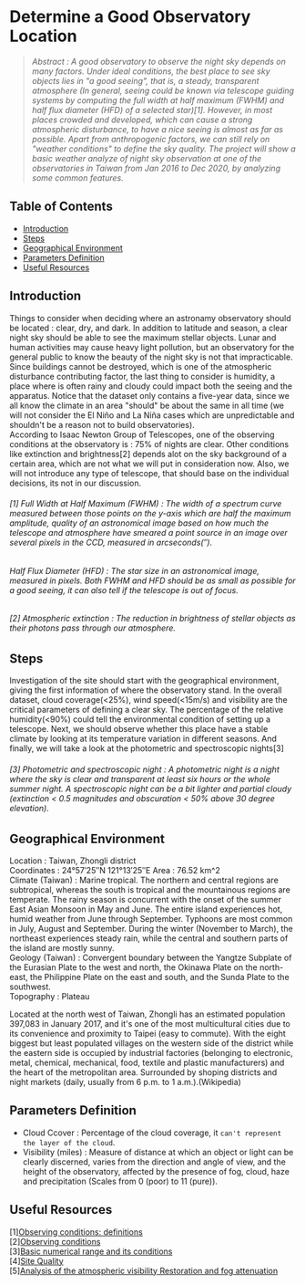 # Determine a Good Observatory Location

>_Abstract : A good observatory to observe the night sky depends on many factors. Under ideal conditions, the best place to see sky objects lies in "a good seeing", that is, a steady, transparent atmosphere (In general, seeing could be known via telescope guiding systems by computing the full width at half maximum (FWHM) and half flux diameter (HFD) of a selected star)[1]. However, in most places crowded and developed, which can cause a strong atmospheric disturbance, to have a nice seeing is almost as far as possible. Apart from anthropogenic factors, we can still rely on "weather conditions" to define the sky quality. The project will show a basic weather analyze of night sky observation at one of the observatories in Taiwan from Jan 2016 to Dec 2020, by analyzing some common features._

## Table of Contents
 <ul>
<li><a href="#intro">Introduction</a></li>
<li><a href="#steps">Steps</a></li>
<li><a href="#GE">Geographical Environment</a></li>
<li><a href="#PD">Parameters Definition</a></li>
<li><a href="#UR">Useful Resources</a></li>
 </ul>

<a id='intro'></a>
## Introduction

Things to consider when deciding where an astronamy observatory should be located : clear, dry, and dark. In addition to latitude and season, a clear night sky should be able to see the maximum stellar objects. Lunar and human activities may cause heavy light pollution, but an observatory for the general public to know the beauty of the night sky is not that impracticable. Since buildings cannot be destroyed, which is one of the atmospheric disturbance contributing factor, the last thing to consider is humidity, a place where is often rainy and cloudy could impact both the seeing and the apparatus. Notice that the dataset only contains a five-year data, since we all know the climate in an area "should" be about the same in all time (we will not consider the El Niño and La Niña cases which are unpredictable and shouldn't be a reason not to build observatories).  
According to Isaac Newton Group of Telescopes, one of the observing conditions at the observatory is : 75% of nights are clear.
Other conditions like extinction and brightness[2] depends alot on the sky background of a certain area, which are not what we will put in consideration now. Also, we will not introduce any type of telescope, that should base on the individual decisions, its not in our discussion.  

###### [1] Full Width at Half Maximum (FWHM) : The width of a spectrum curve measured between those points on the y-axis which are half the maximum amplitude, quality of an astronomical image based on how much the telescope and atmosphere have smeared a point source in an image over several pixels in the CCD, measured in arcseconds(″).
###### Half Flux Diameter (HFD) : The star size in an astronomical image, measured in pixels. Both FWHM and HFD should be as small as possible for a good seeing, it can also tell if the telescope is out of focus.

###### [2] Atmospheric extinction : The reduction in brightness of stellar objects as their photons pass through our atmosphere.

<a id='steps'></a>
## Steps
Investigation of the site should start with the geographical environment, giving the first information of where the observatory stand. In the overall dataset, cloud coverage(<25%), wind speed(<15m/s) and visibility are the critical parameters of defining a clear sky. The percentage of the relative humidity(<90%) could tell the environmental condition of setting up a telescope. Next, we should observe whether this place have a stable climate by looking at its temperature variation in different seasons. And finally, we will take a look at the photometric and spectroscopic nights[3]  
###### [3] Photometric and spectroscopic night : A photometric night is a night where the sky is clear and transparent at least six hours or the whole summer night. A spectroscopic night can be a bit lighter and partial cloudy (extinction < 0.5 magnitudes and obscuration < 50% above 30 degree elevation).

<a id='GE'></a>
## Geographical Environment
Location : Taiwan, Zhongli district  
Coordinates : 24°57′25″N 121°13′25″E
Area : 76.52 km^2  
Climate (Taiwan) : Marine tropical. The northern and central regions are subtropical, whereas the south is tropical and the mountainous regions are temperate. The rainy season is concurrent with the onset of the summer East Asian Monsoon in May and June. The entire island experiences hot, humid weather from June through September. Typhoons are most common in July, August and September. During the winter (November to March), the northeast experiences steady rain, while the central and southern parts of the island are mostly sunny.  
Geology (Taiwan) : Convergent boundary between the Yangtze Subplate of the Eurasian Plate to the west and north, the Okinawa Plate on the north-east, the Philippine Plate on the east and south, and the Sunda Plate to the southwest.  
Topography : Plateau  

Located at the north west of Taiwan, Zhongli has an estimated population 397,083 in January 2017, and it's one of the most multicultural cities due to its convenience and proximity to Taipei (easy to commute). With the eight biggest but least populated villages on the western side of the district while the eastern side is occupied by industrial factories (belonging to electronic, metal, chemical, mechanical, food, textile and plastic manufacturers) and the heart of the metropolitan area. Surrounded by shoping districts and night markets (daily, usually from 6 p.m. to 1 a.m.).(Wikipedia)  

<a id='PD'></a>
## Parameters Definition
* Cloud Ccover : Percentage of the cloud coverage, it `can't represent the layer of the cloud`.
* Visibility (miles) : Measure of distance at which an object or light can be clearly discerned, varies from the direction and angle of view, and the height of the observatory, affected by the presence of fog, cloud, haze and precipitation (Scales from 0 (poor) to 11 (pure)).

<a id='UR'></a>
## Useful Resources
[1][Observing conditions: definitions](https://www.eso.org/sci/observing/phase2/ObsConditions.html)  
[2][Observing conditions](http://www.ing.iac.es/astronomy/observing/manuals/html_manuals/general/obs_guide/node9.html)  
[3][Basic numerical range and its conditions](https://www.weather.gov/bgm/forecast_terms)  
[4][Site Quality](http://www.ing.iac.es/astronomy/observing/conditions/#ext)  
[5][Analysis of the atmospheric visibility Restoration and fog attenuation](https://www.semanticscholar.org/paper/Analysis-of-the-atmospheric-visibility-Restoration-Deshpande/662237bb893d2b50a728751880f20cf1f8225aef)  
